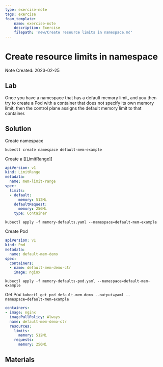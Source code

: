 ```yaml
---
type: exercise-note
tags: exercise
foam_template:
    name: exercise-note
    description: Exercise
    filepath: 'new/Create resource limits in namespace.md'
---
```

# Create resource limits in namespace
Note Created: 2023-02-25

## Lab 

Once you have a namespace that has a default memory limit, and you then try to create a Pod with a container that does not specify its own memory limit, then the control plane assigns the default memory limit to that container.

## Solution

Create namespace

`kubectl create namespace default-mem-example`

Create a [[LimitRange]]

```yaml
apiVersion: v1
kind: LimitRange
metadata:
  name: mem-limit-range
spec:
  limits:
  - default:
      memory: 512Mi
    defaultRequest:
      memory: 256Mi
    type: Container
```

`kubectl apply -f memory-defaults.yaml --namespace=default-mem-example`

Create Pod
```yaml
apiVersion: v1
kind: Pod
metadata:
  name: default-mem-demo
spec:
  containers:
  - name: default-mem-demo-ctr
    image: nginx
```
`kubectl apply -f memory-defaults-pod.yaml --namespace=default-mem-example`

Get Pod
`kubectl get pod default-mem-demo --output=yaml --namespace=default-mem-example`

```yaml
containers:
- image: nginx
  imagePullPolicy: Always
  name: default-mem-demo-ctr
  resources:
    limits:
      memory: 512Mi
    requests:
      memory: 256Mi
```

## Materials